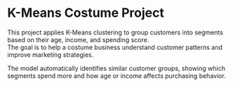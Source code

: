 # K-Means Costume Project

This project applies K-Means clustering to group customers into segments based on their age, income, and spending score.  
The goal is to help a costume business understand customer patterns and improve marketing strategies.  

The model automatically identifies similar customer groups, showing which segments spend more and how age or income affects purchasing behavior.

